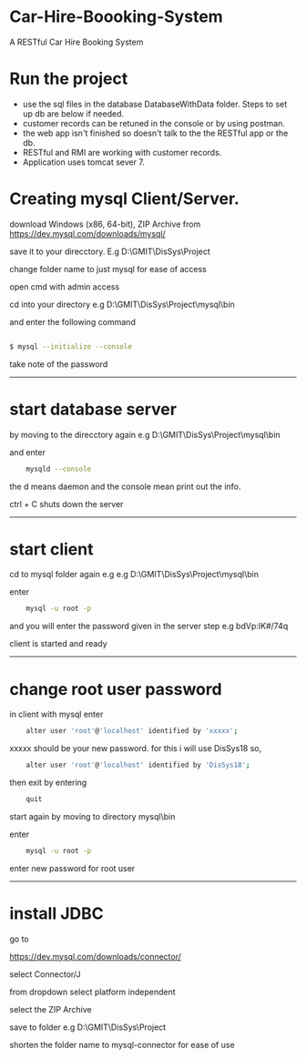 # Car-Hire-Boooking-System
A RESTful Car Hire Booking System

# Run the project

* use the sql files in the database DatabaseWithData folder. Steps to set up db are below if needed.
* customer records can be retuned in the console or by using postman.
* the web app isn't finished so doesn't talk to the the RESTful app or the db.
* RESTful and RMI are working with customer records.
* Application uses tomcat sever 7. 


# Creating mysql Client/Server.

download Windows (x86, 64-bit), ZIP Archive from https://dev.mysql.com/downloads/mysql/

save it to your direcctory. E.g D:\GMIT\DisSys\Project

change folder name to just mysql for ease of access

open cmd with admin access

cd into your directory e.g D:\GMIT\DisSys\Project\mysql\bin 

and enter the following command

```sh

$ mysql --initialize --console

```

take note of the password


-----------------
# start database server 

by moving to the direcctory again e.g D:\GMIT\DisSys\Project\mysql\bin 

and enter 
```sh
	mysqld --console
```
the d means daemon and the console mean print out the info.

ctrl + C shuts down the server

******
# start client

cd to mysql folder again e.g e.g D:\GMIT\DisSys\Project\mysql\bin 

enter 
```sh
	mysql -u root -p 
```
and you will enter the password given in the server step e.g bdVp:IK#/74q

client is started and ready

******
# change root user password

in client with mysql enter
```sh
	alter user 'root'@'localhost' identified by 'xxxxx'; 
```
xxxxx should be your new password. for this i will use DisSys18 so, 
```sh
	alter user 'root'@'localhost' identified by 'DisSys18';
```
then exit by entering 
```sh
	quit
```

start again by moving to directory mysql\bin

enter
```sh
	mysql -u root -p
```
enter new password for root user
*************
# install JDBC

go to 

https://dev.mysql.com/downloads/connector/

select Connector/J

from dropdown select platform independent 

select the ZIP Archive

save to folder e.g D:\GMIT\DisSys\Project

shorten the folder name to mysql-connector for ease of use
